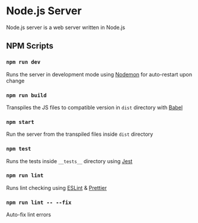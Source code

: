 # Node.js Server
Node.js server is a web server written in Node.js

## NPM Scripts
### `npm run dev`
Runs the server in development mode using [Nodemon](https://nodemon.io/) for auto-restart upon change

### `npm run build`
Transpiles the JS files to compatible version in `dist` directory with [Babel](https://babeljs.io/)

### `npm start`
Run the server from the transpiled files inside `dist` directory

### `npm test`
Runs the tests inside `__tests__` directory using [Jest](https://jestjs.io/)

### `npm run lint`
Runs lint checking using [ESLint](https://eslint.org/) & [Prettier](https://prettier.io/)

### `npm run lint -- --fix`
Auto-fix lint errors

